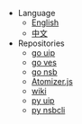 <!-- _navbar.md -->
* <a class="naven firstnav">Language</a>
    * <a class="naven" href="#/en/README.md">English</a>
    * <a class="naven" href="#/README.md">中文</a>
* <a class="naven firstnav">Repositories</a>
    * <a class="naven" href="https://github.com/Myriad-Dreamin/go-uip">go uip</a>
    * <a class="naven" href="https://github.com/Myriad-Dreamin/go-ves">go ves</a>
    * <a class="naven" href="https://github.com/HyperServiceOne/NSB">go nsb</a>
    * <a class="naven" href="https://github.com/Myriad-Dreamin/Atomizer.js">Atomizer.js</a>
    * <a class="naven" href="https://github.com/Myriad-Dreamin/uip-wiki">wiki</a>
    * <a class="naven" href="https://github.com/HyperServiceOne/UIP">py uip</a>
    * <a class="naven" href="https://github.com/Myriad-Dreamin/py-nsbcli">py nsbcli</a>
